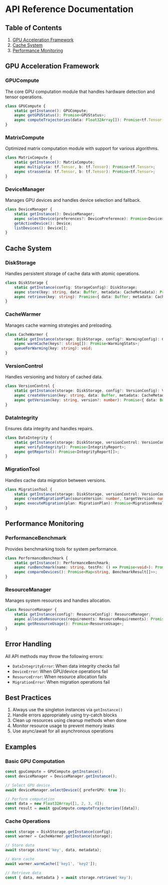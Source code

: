 # API Reference Documentation

## Table of Contents
1. [GPU Acceleration Framework](#gpu-acceleration-framework)
2. [Cache System](#cache-system)
3. [Performance Monitoring](#performance-monitoring)

## GPU Acceleration Framework

### GPUCompute
The core GPU computation module that handles hardware detection and tensor operations.

```typescript
class GPUCompute {
    static getInstance(): GPUCompute;
    async getGPUStatus(): Promise<GPUStatus>;
    async computeTrajectories(data: Float32Array[]): Promise<tf.Tensor[]>;
}
```

### MatrixCompute
Optimized matrix computation module with support for various algorithms.

```typescript
class MatrixCompute {
    static getInstance(): MatrixCompute;
    async multiply(a: tf.Tensor, b: tf.Tensor): Promise<tf.Tensor>;
    async strassen(a: tf.Tensor, b: tf.Tensor): Promise<tf.Tensor>;
}
```

### DeviceManager
Manages GPU devices and handles device selection and fallback.

```typescript
class DeviceManager {
    static getInstance(): DeviceManager;
    async selectDevice(preferences?: DevicePreference): Promise<Device>;
    getActiveDevice(): Device;
    listDevices(): Device[];
}
```

## Cache System

### DiskStorage
Handles persistent storage of cache data with atomic operations.

```typescript
class DiskStorage {
    static getInstance(config: StorageConfig): DiskStorage;
    async store(key: string, data: Buffer, metadata: CacheMetadata): Promise<void>;
    async retrieve(key: string): Promise<{ data: Buffer; metadata: CacheMetadata }>;
}
```

### CacheWarmer
Manages cache warming strategies and preloading.

```typescript
class CacheWarmer {
    static getInstance(storage: DiskStorage, config?: WarmingConfig): CacheWarmer;
    async warmCache(keys?: string[]): Promise<WarmingStats>;
    queueForWarming(key: string): void;
}
```

### VersionControl
Handles versioning and history of cached data.

```typescript
class VersionControl {
    static getInstance(storage: DiskStorage, config?: VersionConfig): VersionControl;
    async createVersion(key: string, data: Buffer, metadata: CacheMetadata): Promise<VersionInfo>;
    async getVersion(key: string, version?: number): Promise<{ data: Buffer; info: VersionInfo }>;
}
```

### DataIntegrity
Ensures data integrity and handles repairs.

```typescript
class DataIntegrity {
    static getInstance(storage: DiskStorage, versionControl: VersionControl): DataIntegrity;
    async verifyIntegrity(): Promise<IntegrityReport>;
    async getReports(): Promise<IntegrityReport[]>;
}
```

### MigrationTool
Handles cache data migration between versions.

```typescript
class MigrationTool {
    static getInstance(storage: DiskStorage, versionControl: VersionControl): MigrationTool;
    async createMigrationPlan(sourceVersion: number, targetVersion: number): Promise<MigrationPlan>;
    async executeMigration(plan: MigrationPlan): Promise<MigrationResult>;
}
```

## Performance Monitoring

### PerformanceBenchmark
Provides benchmarking tools for system performance.

```typescript
class PerformanceBenchmark {
    static getInstance(): PerformanceBenchmark;
    async runBenchmark(name: string, testFn: () => Promise<void>): Promise<BenchmarkResult>;
    async compareDevices(): Promise<Map<string, BenchmarkResult[]>>;
}
```

### ResourceManager
Manages system resources and handles allocation.

```typescript
class ResourceManager {
    static getInstance(config?: ResourceConfig): ResourceManager;
    async allocateResources(requirements: ResourceRequirements): Promise<boolean>;
    async getResourceUsage(): Promise<ResourceUsage>;
}
```

## Error Handling

All API methods may throw the following errors:
- `DataIntegrityError`: When data integrity checks fail
- `DeviceError`: When GPU/device operations fail
- `ResourceError`: When resource allocation fails
- `MigrationError`: When migration operations fail

## Best Practices

1. Always use the singleton instances via `getInstance()`
2. Handle errors appropriately using try-catch blocks
3. Clean up resources using cleanup methods when done
4. Monitor resource usage to prevent memory leaks
5. Use async/await for all asynchronous operations

## Examples

### Basic GPU Computation
```typescript
const gpuCompute = GPUCompute.getInstance();
const deviceManager = DeviceManager.getInstance();

// Select GPU device
await deviceManager.selectDevice({ preferGPU: true });

// Perform computation
const data = new Float32Array([1, 2, 3, 4]);
const result = await gpuCompute.computeTrajectories([data]);
```

### Cache Operations
```typescript
const storage = DiskStorage.getInstance(config);
const warmer = CacheWarmer.getInstance(storage);

// Store data
await storage.store('key', data, metadata);

// Warm cache
await warmer.warmCache(['key1', 'key2']);

// Retrieve data
const { data, metadata } = await storage.retrieve('key');
```
